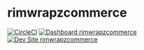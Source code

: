 # rimwrapzcommerce

[![CircleCI](https://circleci.com/gh/healygreggatyahoo/rimwrapzcommerce.svg?style=shield)](https://circleci.com/gh/healygreggatyahoo/rimwrapzcommerce)
[![Dashboard rimwrapzcommerce](https://img.shields.io/badge/dashboard-rimwrapzcommerce-yellow.svg)](https://dashboard.pantheon.io/sites/3a4ed5e1-bbeb-4861-87a2-71b899e4865b#dev/code)
[![Dev Site rimwrapzcommerce](https://img.shields.io/badge/site-rimwrapzcommerce-blue.svg)](http://dev-rimwrapzcommerce.pantheonsite.io/)